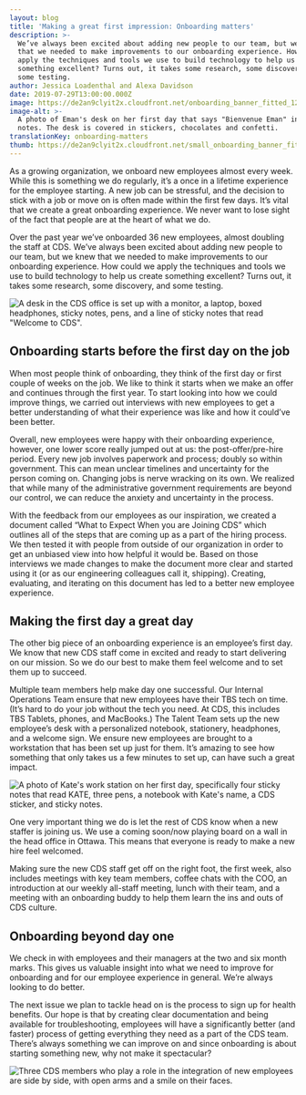 ```yaml
---
layout: blog
title: 'Making a great first impression: Onboarding matters'
description: >-
  We’ve always been excited about adding new people to our team, but we knew
  that we needed to make improvements to our onboarding experience. How could we
  apply the techniques and tools we use to build technology to help us create
  something excellent? Turns out, it takes some research, some discovery, and
  some testing.
author: Jessica Loadenthal and Alexa Davidson
date: 2019-07-29T13:00:00.000Z
image: https://de2an9clyit2x.cloudfront.net/onboarding_banner_fitted_12c3d9a91b.jpg
image-alt: >-
  A photo of Eman's desk on her first day that says "Bienvenue Eman" in sticky
  notes. The desk is covered in stickers, chocolates and confetti.
translationKey: onboarding-matters
thumb: https://de2an9clyit2x.cloudfront.net/small_onboarding_banner_fitted_12c3d9a91b.jpg
---
```

As a growing organization, we onboard new employees almost every week. While this is something we do regularly, it’s a once in a lifetime experience for the employee starting. A new job can be stressful, and the decision to stick with a job or move on is often made within the first few days. It’s vital that we create a great onboarding experience. We never want to lose sight of the fact that people are at the heart of what we do.

Over the past year we’ve onboarded 36 new employees, almost doubling the staff at CDS. We’ve always been excited about adding new people to our team, but we knew that we needed to make improvements to our onboarding experience. How could we apply the techniques and tools we use to build technology to help us create something excellent? Turns out, it takes some research, some discovery, and some testing.

![A desk in the CDS office is set up with a monitor, a laptop, boxed headphones, sticky notes, pens, and a line of sticky notes that read "Welcome to CDS".](https://de2an9clyit2x.cloudfront.net/onboarding_1_d94d6323dd.jpg)

## Onboarding starts before the first day on the job

When most people think of onboarding, they think of the first day or first couple of weeks on the job. We like to think it starts when we make an offer and continues through the first year. To start looking into how we could improve things, we carried out interviews with new employees to get a better understanding of what their experience was like and how it could’ve been better.

Overall, new employees were happy with their onboarding experience, however, one lower score really jumped out at us: the post-offer/pre-hire period. Every new job involves paperwork and process; doubly so within government. This can mean unclear timelines and uncertainty for the person coming on. Changing jobs is nerve wracking on its own. We realized that while many of the administrative government requirements are beyond our control, we can reduce the anxiety and uncertainty in the process.

With the feedback from our employees as our inspiration, we created a document called “What to Expect When you are Joining CDS” which outlines all of the steps that are coming up as a part of the hiring process. We then tested it with people from outside of our organization in order to get an unbiased view into how helpful it would be. Based on those interviews we made changes to make the document more clear and started using it (or as our engineering colleagues call it, shipping). Creating, evaluating, and iterating on this document has led to a better new employee experience.

## Making the first day a great day

The other big piece of an onboarding experience is an employee’s first day. We know that new CDS staff come in excited and ready to start delivering on our mission. So we do our best to make them feel welcome and to set them up to succeed.

Multiple team members help make day one successful. Our Internal Operations Team ensure that new employees have their TBS tech on time. (It’s hard to do your job without the tech you need. At CDS, this includes TBS Tablets, phones, and MacBooks.) The Talent Team sets up the new employee’s desk with a personalized notebook, stationery, headphones, and a welcome sign. We ensure new employees are brought to a workstation that has been set up just for them. It’s amazing to see how something that only takes us a few minutes to set up, can have such a great impact.

![A photo of Kate's work station on her first day, specifically four sticky notes that read KATE, three pens, a notebook with Kate's name, a CDS sticker, and sticky notes.](https://de2an9clyit2x.cloudfront.net/onboarding_2_69ceb5a9af.jpg)

One very important thing we do is let the rest of CDS know when a new staffer is joining us. We use a coming soon/now playing board on a wall in the head office in Ottawa. This means that everyone is ready to make a new hire feel welcomed.

Making sure the new CDS staff get off on the right foot, the first week, also includes meetings with key team members, coffee chats with the COO, an introduction at our weekly all-staff meeting, lunch with their team, and a meeting with an onboarding buddy to help them learn the ins and outs of CDS culture.

## Onboarding beyond day one

We check in with employees and their managers at the two and six month marks. This gives us valuable insight into what we need to improve for onboarding and for our employee experience in general. We’re always looking to do better.

The next issue we plan to tackle head on is the process to sign up for health benefits. Our hope is that by creating clear documentation and being available for troubleshooting, employees will have a significantly better (and faster) process of getting everything they need as a part of the CDS team. There’s always something we can  improve on and since  onboarding is about starting something new, why not make it spectacular?

![Three CDS members who play a role in the integration of new employees are side by side, with open arms and a smile on their faces.](https://de2an9clyit2x.cloudfront.net/onboarding_3_12dc00f532.jpg)

